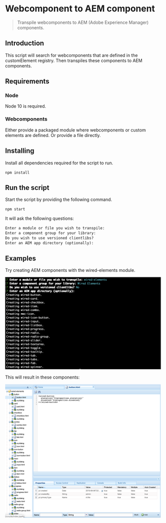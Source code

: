# Webcomponent to AEM component

> Transpile webcomponents to AEM (Adobe Experience Manager) components.

## Introduction

This script will search for webcomponents that are defined in the customElement registry. Then transpiles these components to AEM components.

## Requirements

### Node

Node 10 is required.

### Webcomponents

Either provide a packaged module where webcomponents or custom elements are defined. Or provide a file directly.

## Installing

Install all dependencies required for the script to run.

```
npm install
```

## Run the script

Start the script by providing the following command.

```
npm start
```

It will ask the following questions:

```
Enter a module or file you wish to transpile:
Enter a component group for your library:
Do you wish to use versioned clientlibs?
Enter an AEM app directory (optionally):
```

## Examples

Try creating AEM components with the wired-elements module.

![Example](docs/example.png "Example")

This will result in these components:

![CRX](docs/crx.png "CRX")
